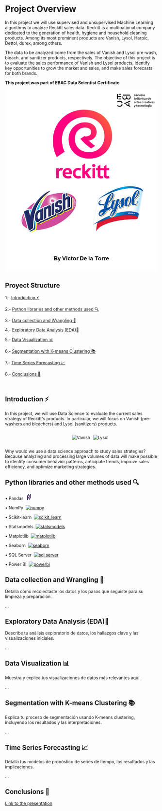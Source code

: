 # Project Overview



In this project we will use supervised and unsupervised Machine Learning algorithms to analyze Reckitt sales data. Reckitt is a multinational company dedicated to the generation of health, hygiene and household cleaning products. Among its most prominent products are Vanish, Lysol, Harpic, Dettol, durex, among others.



The data to be analyzed come from the sales of Vanish and Lysol pre-wash, bleach, and sanitizer products, respectively. The objective of this project is to evaluate the sales performance of Vanish and Lysol products, identify key opportunities to grow the market and sales, and make sales forecasts for both brands.



**This project was part of EBAC Data Scientist Certificate**

<div align="center"><img src="https://github.com/victorve-l/Reckitt_EBAC/blob/main/Templates/Logo.png?raw=true" width="500" height="600" /></div>



## Proyect Structure

1.- <a href="#introduction">Introduction ⚡</a>



2.- <a href="#python-libraries">Python libraries and other methods used 🔍</a>



3.- <a href="#data-collection-wrangling">Data collection and Wrangling 📁</a>



4.- <a href="#exploratory-data-analysis">Exploratory Data Analysis (EDA)🔭</a>



5.- <a href="#data-visualization">Data Visualization 📊</a>



6.- <a href="#segmentation-k-means">Segmentation with K-means Clustering 📚</a>



7.- <a href="#time-series-forecasting">Time Series Forecasting 📈</a>



8.- <a href="#conclusions">Conclusions 📒</a>




<br>

<h2 id="introduction">Introduction ⚡</h2>

<p>In this project, we will use Data Science to evaluate the current sales strategy of Reckitt's products. In particular, we will focus on Vanish (pre-washers and bleachers) and Lysol (sanitizers) products.</p>

<div style="display: flex; align-items: center;">

    &nbsp;&nbsp;&nbsp;&nbsp;&nbsp;&nbsp;&nbsp;&nbsp;&nbsp;&nbsp;&nbsp;&nbsp;&nbsp;&nbsp;&nbsp;&nbsp;&nbsp;&nbsp;&nbsp;&nbsp;&nbsp;&nbsp;&nbsp;&nbsp;&nbsp;&nbsp;&nbsp;&nbsp;&nbsp;&nbsp;&nbsp;&nbsp;&nbsp;&nbsp;&nbsp;&nbsp;&nbsp;&nbsp;&nbsp;&nbsp;&nbsp;&nbsp;&nbsp;&nbsp;&nbsp;&nbsp;&nbsp;&nbsp;&nbsp;&nbsp;&nbsp;&nbsp;<img src="https://m.media-amazon.com/images/I/61F3YLj2edL._AC_UF1000,1000_QL80_.jpg" alt="Vanish" style="width:110px; margin-right: 6px;"> <img src="https://eu-images.contentstack.com/v3/assets/blt9ca8222b5acaa556/blte6b55f5dbea81dfb/67787bc5523bb9cc755b74f6/Lizol_-_MX_-_es-MX-3174222.png" alt="Lysol" style="width:200px;">

</div>

<p>Why would we use a data science approach to study sales strategies? Because analyzing and processing large volumes of data will make possible to identify consumer behavior patterns, anticipate trends, improve sales efficiency, and optimize marketing strategies.</p>


<h2 id="python-libraries">Python libraries and other methods used 🔍</h2>

• Pandas  <a target="_blank" href="https://raw.githubusercontent.com/devicons/devicon/2ae2a900d2f041da66e950e4d48052658d850630/icons/pandas/pandas-original.svg" style="display: inline-block;"><img src="https://raw.githubusercontent.com/devicons/devicon/2ae2a900d2f041da66e950e4d48052658d850630/icons/pandas/pandas-original.svg" alt="pandas" width="20" height="20" /></a>



• NumPy  <a target="_blank" href="https://numpy.org/doc/stable/_static/numpylogo.svg" style="display: inline-block;"><img src="https://numpy.org/doc/stable/_static/numpylogo.svg" alt="numpy" width="30" height="30" /></a>



• Scikit-learn  <a target="_blank" href="https://upload.wikimedia.org/wikipedia/commons/0/05/Scikit_learn_logo_small.svg" style="display: inline-block;"><img src="https://upload.wikimedia.org/wikipedia/commons/0/05/Scikit_learn_logo_small.svg" alt="scikit_learn" width="30" height="30" /></a>



• Statsmodels  <a target="_blank" href="https://www.statsmodels.org/stable/_static/statsmodels_logo.svg" style="display: inline-block;"><img src="https://www.statsmodels.org/v0.11.1/_images/statsmodels-logo-v2-no-text.svg" alt="statsmodels" width="20" height="20" /></a>



• Matplotlib  <a target="_blank" href="https://matplotlib.org/_static/logo2_compressed.svg" style="display: inline-block;"><img src="https://matplotlib.org/_static/logo2_compressed.svg" alt="matplotlib" width="28" height="28" /></a>



• Seaborn  <a target="_blank" href="https://seaborn.pydata.org/_images/logo-mark-lightbg.svg" style="display: inline-block;"><img src="https://seaborn.pydata.org/_images/logo-mark-lightbg.svg" alt="seaborn" width="24" height="24" /></a>



• SQL Server  <a target="_blank" href="https://www.svgrepo.com/show/303229/microsoft-sql-server-logo.svg" style="display: inline-block;"><img src="https://www.svgrepo.com/show/303229/microsoft-sql-server-logo.svg" alt="sql server" width="27" height="27" /></a>



• Power BI  <a target="_blank" href="https://raw.githubusercontent.com/microsoft/PowerBI-Icons/main/SVG/PowerBI-Logo.svg" style="display: inline-block;"><img src="https://www.vectorlogo.zone/logos/microsoft_powerbi/microsoft_powerbi-icon.svg" alt="powerbi" width="20" height="20" /></a>





<h2 id="data-collection-wrangling">Data collection and Wrangling 📁</h2>

<p>Detalla cómo recolectaste los datos y los pasos que seguiste para su limpieza y preparación.</p>

<p>...</p>





<h2 id="exploratory-data-analysis">Exploratory Data Analysis (EDA)🔭</h2>

<p>Describe tu análisis exploratorio de datos, los hallazgos clave y las visualizaciones iniciales.</p>

<p>...</p>






<h2 id="data-visualization">Data Visualization 📊</h2>

<p>Muestra y explica tus visualizaciones de datos más relevantes aquí.</p>

<p>...</p>






<h2 id="segmentation-k-means">Segmentation with K-means Clustering 📚</h2>

<p>Explica tu proceso de segmentación usando K-means clustering, incluyendo los resultados y las interpretaciones.</p>

<p>...</p>






<h2 id="time-series-forecasting">Time Series Forecasting 📈</h2>

<p>Detalla tus modelos de pronóstico de series de tiempo, los resultados y las implicaciones.</p>

<p>...</p>





<h2 id="conclusions">Conclusions 📒</h2>



[Link to the presentation](https://github.com/victorve-l/Reckitt_EBAC/blob/main/Templates/Reckitt_DataScience_FinalPresentation.pdf)
